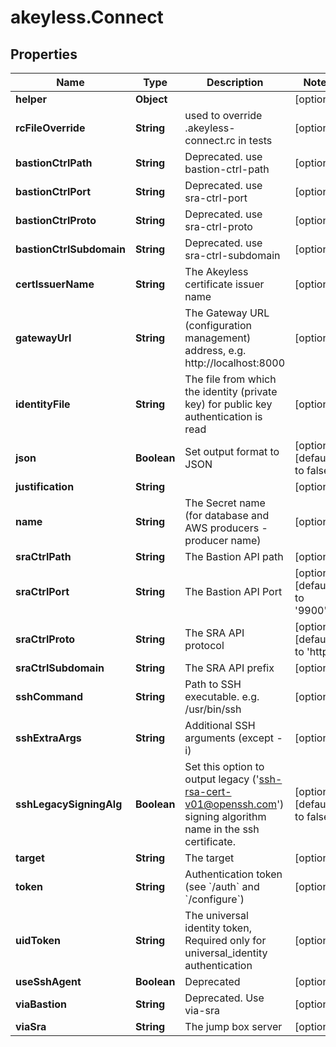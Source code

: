 # akeyless.Connect

## Properties

Name | Type | Description | Notes
------------ | ------------- | ------------- | -------------
**helper** | **Object** |  | [optional] 
**rcFileOverride** | **String** | used to override .akeyless-connect.rc in tests | [optional] 
**bastionCtrlPath** | **String** | Deprecated. use bastion-ctrl-path | [optional] 
**bastionCtrlPort** | **String** | Deprecated. use sra-ctrl-port | [optional] 
**bastionCtrlProto** | **String** | Deprecated. use sra-ctrl-proto | [optional] 
**bastionCtrlSubdomain** | **String** | Deprecated. use sra-ctrl-subdomain | [optional] 
**certIssuerName** | **String** | The Akeyless certificate issuer name | [optional] 
**gatewayUrl** | **String** | The Gateway URL (configuration management) address, e.g. http://localhost:8000 | [optional] 
**identityFile** | **String** | The file from which the identity (private key) for public key authentication is read | [optional] 
**json** | **Boolean** | Set output format to JSON | [optional] [default to false]
**justification** | **String** |  | [optional] 
**name** | **String** | The Secret name (for database and AWS producers - producer name) | [optional] 
**sraCtrlPath** | **String** | The Bastion API path | [optional] 
**sraCtrlPort** | **String** | The Bastion API Port | [optional] [default to &#39;9900&#39;]
**sraCtrlProto** | **String** | The SRA API protocol | [optional] [default to &#39;http&#39;]
**sraCtrlSubdomain** | **String** | The SRA API prefix | [optional] 
**sshCommand** | **String** | Path to SSH executable. e.g. /usr/bin/ssh | [optional] 
**sshExtraArgs** | **String** | Additional SSH arguments (except -i) | [optional] 
**sshLegacySigningAlg** | **Boolean** | Set this option to output legacy (&#39;ssh-rsa-cert-v01@openssh.com&#39;) signing algorithm name in the ssh certificate. | [optional] [default to false]
**target** | **String** | The target | [optional] 
**token** | **String** | Authentication token (see &#x60;/auth&#x60; and &#x60;/configure&#x60;) | [optional] 
**uidToken** | **String** | The universal identity token, Required only for universal_identity authentication | [optional] 
**useSshAgent** | **Boolean** | Deprecated | [optional] 
**viaBastion** | **String** | Deprecated. Use via-sra | [optional] 
**viaSra** | **String** | The jump box server | [optional] 



